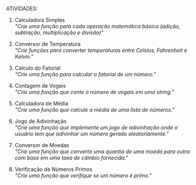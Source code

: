 ATIVIDADES:

1. Calculadora Simples <br>
<i>"Crie uma função para cada operação matemática básica (adição, subtração, multiplicação e divisão)"</i>

2. Conversor de Temperatura <br>
<i>"Crie funções para converter temperaturas entre Celsius, Fahrenheit e Kelvin."</i>

3. Cálculo do Fatorial <br>
<i>"Crie uma função para calcular o fatorial de um número."</i>

4. Contagem de Vogais <br>
<i>"Crie uma função que conte o número de vogais em uma string."</i>

5. Calculadora de Média <br>
<i>"Crie uma função que calcule a média de uma lista de números."</i>

6. Jogo de Adivinhação <br>
<i>"Crie uma função que implemente um jogo de adivinhação onde o usuário tem que adivinhar um número gerado aleatoriamente."</i>

7. Conversor de Moedas <br>
<i>"Crie uma função que converta uma quantia de uma moeda para outra com base em uma taxa de câmbio fornecida."</i>

8. Verificação de Números Primos <br>
<i>"Crie uma função que verifique se um número é primo."</i>
